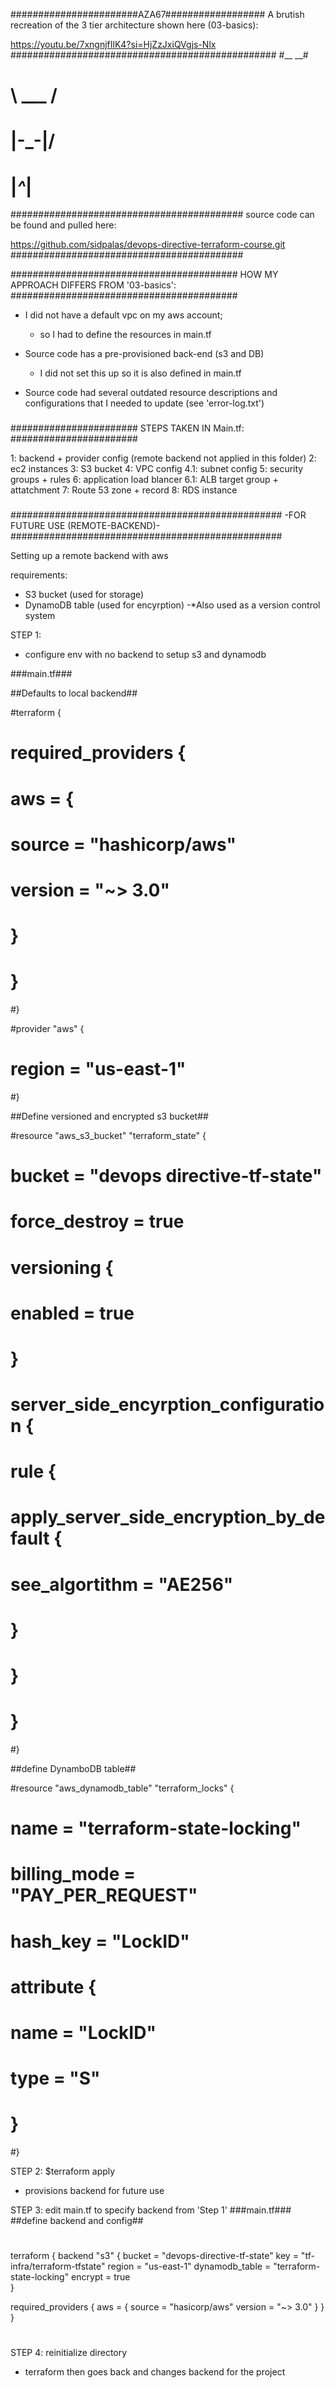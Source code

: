 #######################AZA67##################
A brutish recreation of the 3 tier architecture shown here (03-basics):

https://youtu.be/7xngnjfIlK4?si=HjZzJxiQVgjs-Nlx
################################################
#__         __# 
#  \  ___  /  #
#   \|-_-|/   #
#    |_^_|    #
##########################################
source code can be found and pulled here:

https://github.com/sidpalas/devops-directive-terraform-course.git
##########################################

#########################################
HOW MY APPROACH DIFFERS FROM '03-basics':
#########################################

- I did not have a default vpc on my aws account;
    + so I had to define the resources in main.tf

- Source code has a pre-provisioned back-end (s3 and DB)
    + I did not set this up so it is also defined in main.tf

- Source code had several outdated resource descriptions and configurations that I needed to update (see 'error-log.txt')
###

#######################
STEPS TAKEN IN Main.tf:
#######################

1: backend + provider config (remote backend not applied in this folder)
2: ec2 instances
3: S3 bucket
4: VPC config
    4.1: subnet config
5: security groups + rules
6: application load blancer 
    6.1: ALB target group + attatchment
7: Route 53 zone + record
8: RDS instance     
###

#################################################
        -FOR FUTURE USE (REMOTE-BACKEND)-
#################################################

Setting up a remote backend with aws

requirements:
- S3 bucket (used for storage)
- DynamoDB table (used for encyrption)
    -*Also used as a version control system

STEP 1: 
- configure env with no backend to setup s3 and dynamodb

###main.tf###

##Defaults to local backend##

#terraform {
#    required_providers {
#        aws = {
#            source = "hashicorp/aws"
#            version = "~> 3.0"
#        }
#    }
#}

#provider "aws" {
#    region = "us-east-1"
#}

##Define versioned and encrypted s3 bucket##

#resource "aws_s3_bucket" "terraform_state" {
#    bucket      = "devops directive-tf-state"
#    force_destroy = true
#    versioning {
#        enabled = true
#    }
#
#    server_side_encyrption_configuration {
#        rule {
    
#    apply_server_side_encryption_by_default {
#                see_algortithm = "AE256"
#            }
#        }
#    }
#}

##define DynamboDB table##

#resource "aws_dynamodb_table" "terraform_locks" {
#  name          = "terraform-state-locking"
#  billing_mode  = "PAY_PER_REQUEST"
#  hash_key      = "LockID"
#  attribute {
#    name = "LockID"
#    type = "S"
#  }
#}


STEP 2: $terraform apply 
- provisions backend for future use

STEP 3: edit main.tf to specify backend from 'Step 1'
###main.tf###
##define backend and config##
#
terraform {
  backend "s3" {
    bucket          = "devops-directive-tf-state"
    key             = "tf-infra/terraform-tfstate"
    region          = "us-east-1"
    dynamodb_table  = "terraform-state-locking"
    encrypt         = true      
  }

  required_providers {
    aws = {
        source = "hasicorp/aws"
        version = "~> 3.0"
    }
  }
}
#
STEP 4: reinitialize directory
- terraform then goes back and changes backend for the project